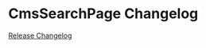 # CmsSearchPage Changelog

[Release Changelog](https://github.com/spryker-shop/cms-search-page/releases)
